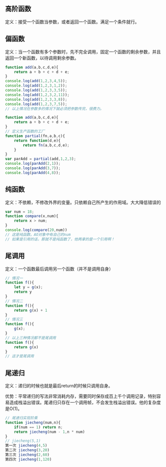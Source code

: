 ## 高阶函数

定义：接受一个函数当参数，或者返回一个函数。满足一个条件就行。

## 偏函数

定义：当一个函数有多个参数时，先不完全调用，固定一个函数的剩余参数，并且返回一个新函数，以待调用剩余参数。

```javascript
function add(a,b,c,d,e){
    return a + b + c + d + e;
}
console.log(add(1,2,3,4,5));
console.log(add(1,2,3,1,2));
console.log(add(1,2,3,3,5));
console.log(add(1,2,3,2,11));
console.log(add(1,2,3,3,8));
console.log(add(1,2,3,7,5)); 
// 以上情况在参数多的情况下就必须把参数传完，很费力。

function add(a,b,c,d,e){
    return a + b + c + d + e;
}
// 定义生产函数的工厂
function partial(fn,a,b,c){
    return function(d,e){
        return fn(a,b,c,d,e);
    }
}
var parAdd = partial(add,1,2,3);
console.log(parAdd(2,1));
console.log(parAdd(3,7));
console.log(parAdd(4,8));
```

## 纯函数

定义：不依赖，不修改外界的变量。只依赖自己所产生的作用域。大大降低错误的

```javascript
var num = 18;
function compare(x,num){
	return x > num;
}
console.log(compare(20,num))
// 这是纯函数。AO对象中有自己的num
// 如果是引用的话，那就不是纯函数了，他两拿的是一个引用啊！
```

## 尾调用

定义：一个函数最后调用另一个函数（并不是调用自身）

```javascript
// 情况一
function f(){
	let y = g(x);
	return y
}
// 情况二
function f(){
	return g(x) + 1
}
// 情况三
function f(){
	g(x);
}
// 以上三种情况都不是尾调用
function f(){
	return g(x)
}
// 这才是尾调用
```

## 尾递归

定义：递归的时候也就是最后return的时候只调用自身。

优势：平常递归的写法非常消耗内存，需要同时保存成百上千个调用记录，特别容易造成栈溢出错误。尾递归只存在一个调用帧，不会发生栈溢出错误。他的复杂度是O(1)。

``` javascript
// 尾递归实现阶乘
function jiecheng(num,n){
	if(num == 1) return n;
	return jiecheng(num - 1,n * num)
}
// jiecheng(5,1)
第一次 jiecheng(4,5) 
第二次 jiecheng(3,20)
第三次 jiecheng(2,60) 
第四次 jiecheng(1,120)
```

